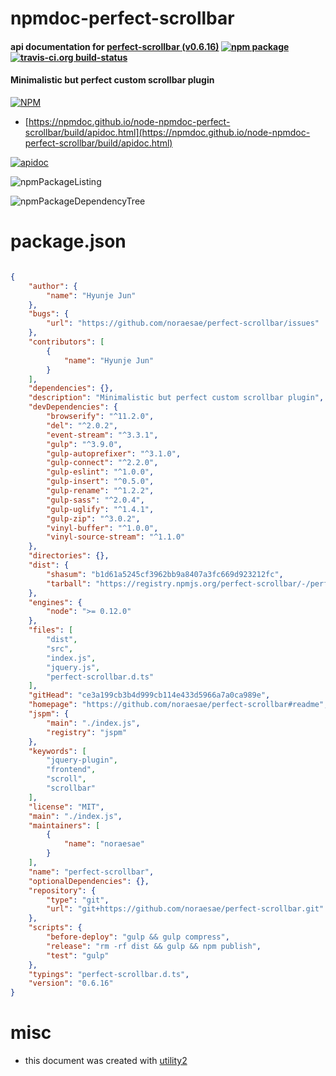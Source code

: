 # npmdoc-perfect-scrollbar

#### api documentation for  [perfect-scrollbar (v0.6.16)](https://github.com/noraesae/perfect-scrollbar#readme)  [![npm package](https://img.shields.io/npm/v/npmdoc-perfect-scrollbar.svg?style=flat-square)](https://www.npmjs.org/package/npmdoc-perfect-scrollbar) [![travis-ci.org build-status](https://api.travis-ci.org/npmdoc/node-npmdoc-perfect-scrollbar.svg)](https://travis-ci.org/npmdoc/node-npmdoc-perfect-scrollbar)

#### Minimalistic but perfect custom scrollbar plugin

[![NPM](https://nodei.co/npm/perfect-scrollbar.png?downloads=true&downloadRank=true&stars=true)](https://www.npmjs.com/package/perfect-scrollbar)

- [https://npmdoc.github.io/node-npmdoc-perfect-scrollbar/build/apidoc.html](https://npmdoc.github.io/node-npmdoc-perfect-scrollbar/build/apidoc.html)

[![apidoc](https://npmdoc.github.io/node-npmdoc-perfect-scrollbar/build/screenCapture.buildCi.browser.%252Ftmp%252Fbuild%252Fapidoc.html.png)](https://npmdoc.github.io/node-npmdoc-perfect-scrollbar/build/apidoc.html)

![npmPackageListing](https://npmdoc.github.io/node-npmdoc-perfect-scrollbar/build/screenCapture.npmPackageListing.svg)

![npmPackageDependencyTree](https://npmdoc.github.io/node-npmdoc-perfect-scrollbar/build/screenCapture.npmPackageDependencyTree.svg)



# package.json

```json

{
    "author": {
        "name": "Hyunje Jun"
    },
    "bugs": {
        "url": "https://github.com/noraesae/perfect-scrollbar/issues"
    },
    "contributors": [
        {
            "name": "Hyunje Jun"
        }
    ],
    "dependencies": {},
    "description": "Minimalistic but perfect custom scrollbar plugin",
    "devDependencies": {
        "browserify": "^11.2.0",
        "del": "^2.0.2",
        "event-stream": "^3.3.1",
        "gulp": "^3.9.0",
        "gulp-autoprefixer": "^3.1.0",
        "gulp-connect": "^2.2.0",
        "gulp-eslint": "^1.0.0",
        "gulp-insert": "^0.5.0",
        "gulp-rename": "^1.2.2",
        "gulp-sass": "^2.0.4",
        "gulp-uglify": "^1.4.1",
        "gulp-zip": "^3.0.2",
        "vinyl-buffer": "^1.0.0",
        "vinyl-source-stream": "^1.1.0"
    },
    "directories": {},
    "dist": {
        "shasum": "b1d61a5245cf3962bb9a8407a3fc669d923212fc",
        "tarball": "https://registry.npmjs.org/perfect-scrollbar/-/perfect-scrollbar-0.6.16.tgz"
    },
    "engines": {
        "node": ">= 0.12.0"
    },
    "files": [
        "dist",
        "src",
        "index.js",
        "jquery.js",
        "perfect-scrollbar.d.ts"
    ],
    "gitHead": "ce3a199cb3b4d999cb114e433d5966a7a0ca989e",
    "homepage": "https://github.com/noraesae/perfect-scrollbar#readme",
    "jspm": {
        "main": "./index.js",
        "registry": "jspm"
    },
    "keywords": [
        "jquery-plugin",
        "frontend",
        "scroll",
        "scrollbar"
    ],
    "license": "MIT",
    "main": "./index.js",
    "maintainers": [
        {
            "name": "noraesae"
        }
    ],
    "name": "perfect-scrollbar",
    "optionalDependencies": {},
    "repository": {
        "type": "git",
        "url": "git+https://github.com/noraesae/perfect-scrollbar.git"
    },
    "scripts": {
        "before-deploy": "gulp && gulp compress",
        "release": "rm -rf dist && gulp && npm publish",
        "test": "gulp"
    },
    "typings": "perfect-scrollbar.d.ts",
    "version": "0.6.16"
}
```



# misc
- this document was created with [utility2](https://github.com/kaizhu256/node-utility2)

